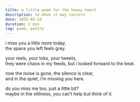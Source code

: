 ```yaml
---
title: a little poem for the heavy heart
description: to whom it may concern
date: 2025-03-18
duration: 2 min
tag: poem, poetry
---
```

i miss you a little more today,<br>
the space you left feels grey.

your reels, your toks, your tweets,<br>
they were chaos in my feeds, but i looked forward to the beat.

now the noise is gone, the silence is clear,<br>
and in the quiet, i’m missing you here.

do you miss me too, just a little bit?<br>
maybe in the stillness, you can’t help but think of it.
